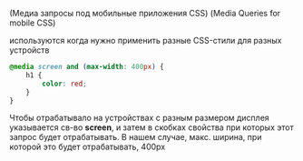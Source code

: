 (Медиа запросы под мобильные приложения CSS)
(Media Queries for mobile CSS)

используются когда нужно применить разные CSS-стили для разных устройств

```css 
@media screen and (max-width: 400px) {
	h1 {
		color: red;
	}
}
```

Чтобы отрабатывало на устройствах с разным размером дисплея указывается св-во **screen**, и затем в скобках свойства при которых этот запрос будет отрабатывать.
В нашем случае, макс. ширина, при которой это будет отрабатывать, 400px